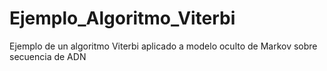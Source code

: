 # Ejemplo_Algoritmo_Viterbi
Ejemplo de un algoritmo Viterbi aplicado a modelo oculto de Markov sobre secuencia de ADN
